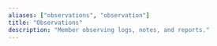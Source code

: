 ```yaml
---
aliases: ["observations", "observation"]
title: "Observations"
description: "Member observing logs, notes, and reports."
---
```

